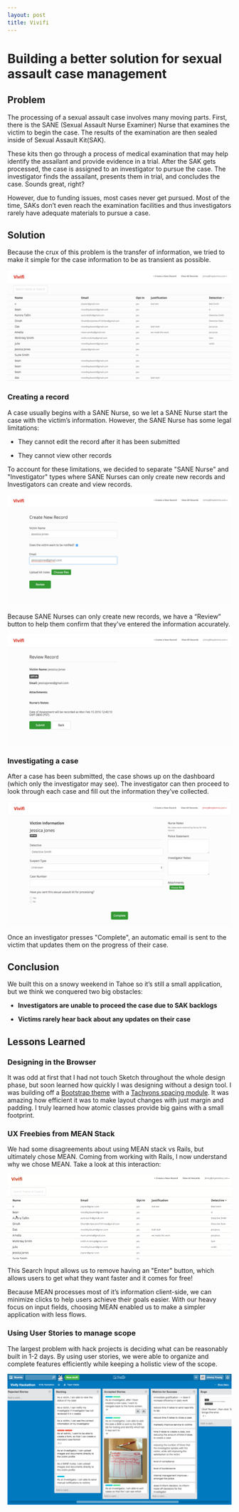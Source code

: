 ```yaml
---
layout: post
title: Vivifi
---
```

# Building a better solution for sexual assault case management

## Problem

The processing of a sexual assault case involves many moving parts. First, there is the SANE (Sexual Assault Nurse Examiner) Nurse that examines the victim to begin the case. The results of the examination are then sealed inside of Sexual Assault Kit(SAK).

These kits then go through a process of medical examination that may help identify the assailant and provide evidence in a trial. After the SAK gets processed, the case is assigned to an investigator to pursue the case. The investigator finds the assailant, presents them in trial, and concludes the case. Sounds great, right?

However, due to funding issues, most cases never get pursued. Most of the time, SAKs don’t even reach the examination facilities and thus investigators rarely have adequate materials to pursue a case.

## Solution

Because the crux of this problem is the transfer of information, we tried to make it simple for the case information to be as transient as possible.

![vivifi dashboard](../assets/vivifi_dashboard.png)

### Creating a record
A case usually begins with a SANE Nurse, so we let a SANE Nurse start the case with the victim’s information. However, the SANE Nurse has some legal limitations:

- They cannot edit the record after it has been submitted

- They cannot view other records

To account for these limitations, we decided to separate "SANE Nurse" and "Investigator" types where SANE Nurses can only create new records and Investigators can create and view records.

![vivifi create](../assets/vivifi_create.png)

Because SANE Nurses can only create new records, we have a “Review” button to help them confirm that they've entered the information accurately.

![vivifi review](../assets/vivifi_review.png)

### Investigating a case
After a case has been submitted, the case shows up on the dashboard (which only the investigator may see). The investigator can then proceed to look through each case and fill out the information they’ve collected. 

![vivifi victim](../assets/vivifi_victim.png)

Once an investigator presses "Complete", an automatic email is sent to the victim that updates them on the progress of their case.

## Conclusion
We built this on a snowy weekend in Tahoe so it’s still a small application, but we think we conquered two big obstacles:

- **Investigators are unable to proceed the case due to SAK backlogs**

- **Victims rarely hear back about any updates on their case**

## Lessons Learned


### Designing in the Browser

It was odd at first that I had not touch Sketch throughout the whole design phase, but soon learned how quickly I was designing without a design tool. I was building off a [Bootstrap theme](https://bootswatch.com/paper/) with a [Tachyons spacing module](http://tachyons.io/). It was amazing how efficient it was to make layout changes with just margin and padding. I truly learned how atomic classes provide big gains with a small footprint.

### UX Freebies from MEAN Stack

We had some disagreements about using MEAN stack vs Rails, but ultimately chose MEAN. Coming from working with Rails, I now understand why we chose MEAN. Take a look at this interaction:

![vivifi interaction](../assets/vivifi_interaction.gif)

This Search Input allows us to remove having an "Enter" button, which allows users to get what they want faster and it comes for free!

Because MEAN processes most of it’s information client-side, we can minimize clicks to help users achieve their goals easier. With our heavy focus on input fields, choosing MEAN enabled us to make a simpler application with less flows.




### Using User Stories to manage scope

The largest problem with hack projects is deciding what can be reasonably built in 1-2 days. By using user stories, we were able to organize and complete features efficiently while keeping a holistic view of the scope.

![vivifi trello](../assets/vivifi_trello.png)
